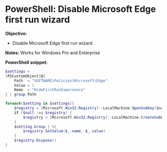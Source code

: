 # PowerShell: Disable Microsoft Edge first run wizard

<b>Objective:</b>

* Disable Microsoft Edge first run wizard

<b>Notes:</b> Works for Windows Pro and Enterprise <br />

<b>PowerShell snippet:</b>

```powershell
$settings = 
[PSCustomObject]@{
    Path  = "SOFTWARE\Policies\Microsoft\Edge"
    Value = 1
    Name  = "HideFirstRunExperience"
} | group Path

foreach($setting in $settings){
    $registry = [Microsoft.Win32.Registry]::LocalMachine.OpenSubKey($setting.Name, $true)
    if ($null -eq $registry) {
        $registry = [Microsoft.Win32.Registry]::LocalMachine.CreateSubKey($setting.Name, $true)
    }
    $setting.Group | %{
        $registry.SetValue($_.name, $_.value)
    }
    $registry.Dispose()
}
```